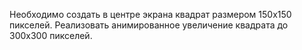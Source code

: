 Необходимо создать в центре экрана квадрат размером 150х150 пикселей.
Реализовать анимированное увеличение квадрата до 300х300 пикселей.

